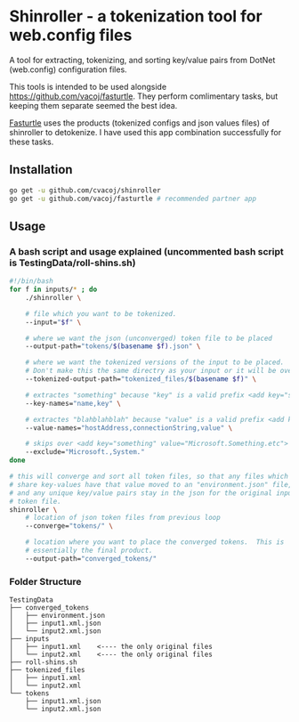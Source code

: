 # Shinroller - a tokenization tool for web.config files

A tool for extracting, tokenizing, and sorting key/value pairs from DotNet (web.config) configuration files.

This tools is intended to be used alongside https://github.com/vacoj/fasturtle.  They perform comlimentary tasks, but keeping them separate seemed the best idea.

<a href="https://github.com/vacoj/fasturtle">Fasturtle</a> uses the products (tokenized configs and json values files) of shinroller to detokenize.  I have used this app combination successfully for these tasks.

## Installation

```bash
go get -u github.com/cvacoj/shinroller
go get -u github.com/vacoj/fasturtle # recommended partner app
```

## Usage

### A bash script and usage explained (uncommented bash script is TestingData/roll-shins.sh)

```bash
#!/bin/bash
for f in inputs/* ; do
    ./shinroller \

    # file which you want to be tokenized.
    --input="$f" \

    # where we want the json (unconverged) token file to be placed
    --output-path="tokens/$(basename $f).json" \

    # where we want the tokenized versions of the input to be placed.
    # Don't make this the same directry as your input or it will be overwritten
    --tokenized-output-path="tokenized_files/$(basename $f)" \

    # extractes "something" because "key" is a valid prefix <add key="something" value="myvalue">
    --key-names="name,key" \

    # extractes "blahblahblah" because "value" is a valid prefix <add key="something" value="blahblahblah">
    --value-names="hostAddress,connectionString,value" \

    # skips over <add key="something" value="Microsoft.Something.etc">
    --exclude="Microsoft.,System."
done

# this will converge and sort all token files, so that any files which
# share key-values have that value moved to an "environment.json" file,
# and any unique key/value pairs stay in the json for the original input
# token file.
shinroller \
    # location of json token files from previous loop
    --converge="tokens/" \

    # location where you want to place the converged tokens.  This is
    # essentially the final product.
    --output-path="converged_tokens/"

```

### Folder Structure

```text
TestingData
├── converged_tokens
│   ├── environment.json
│   ├── input1.xml.json
│   └── input2.xml.json
├── inputs
│   ├── input1.xml    <---- the only original files
│   └── input2.xml    <---- the only original files
├── roll-shins.sh
├── tokenized_files
│   ├── input1.xml
│   └── input2.xml
└── tokens
    ├── input1.xml.json
    └── input2.xml.json
```
